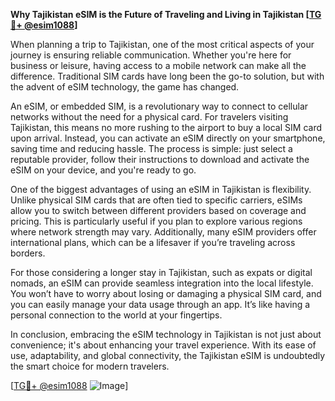 **Why Tajikistan eSIM is the Future of Traveling and Living in Tajikistan [[TG💪+ @esim1088](https://t.me/s/esim1088)]**

When planning a trip to Tajikistan, one of the most critical aspects of your journey is ensuring reliable communication. Whether you're here for business or leisure, having access to a mobile network can make all the difference. Traditional SIM cards have long been the go-to solution, but with the advent of eSIM technology, the game has changed. 

An eSIM, or embedded SIM, is a revolutionary way to connect to cellular networks without the need for a physical card. For travelers visiting Tajikistan, this means no more rushing to the airport to buy a local SIM card upon arrival. Instead, you can activate an eSIM directly on your smartphone, saving time and reducing hassle. The process is simple: just select a reputable provider, follow their instructions to download and activate the eSIM on your device, and you're ready to go. 

One of the biggest advantages of using an eSIM in Tajikistan is flexibility. Unlike physical SIM cards that are often tied to specific carriers, eSIMs allow you to switch between different providers based on coverage and pricing. This is particularly useful if you plan to explore various regions where network strength may vary. Additionally, many eSIM providers offer international plans, which can be a lifesaver if you’re traveling across borders.

For those considering a longer stay in Tajikistan, such as expats or digital nomads, an eSIM can provide seamless integration into the local lifestyle. You won’t have to worry about losing or damaging a physical SIM card, and you can easily manage your data usage through an app. It’s like having a personal connection to the world at your fingertips.

In conclusion, embracing the eSIM technology in Tajikistan is not just about convenience; it's about enhancing your travel experience. With its ease of use, adaptability, and global connectivity, the Tajikistan eSIM is undoubtedly the smart choice for modern travelers. 

[[TG💪+ @esim1088](https://t.me/s/esim1088) ![Image](https://i.postimg.cc/Y0z9fWf4/image.png)]